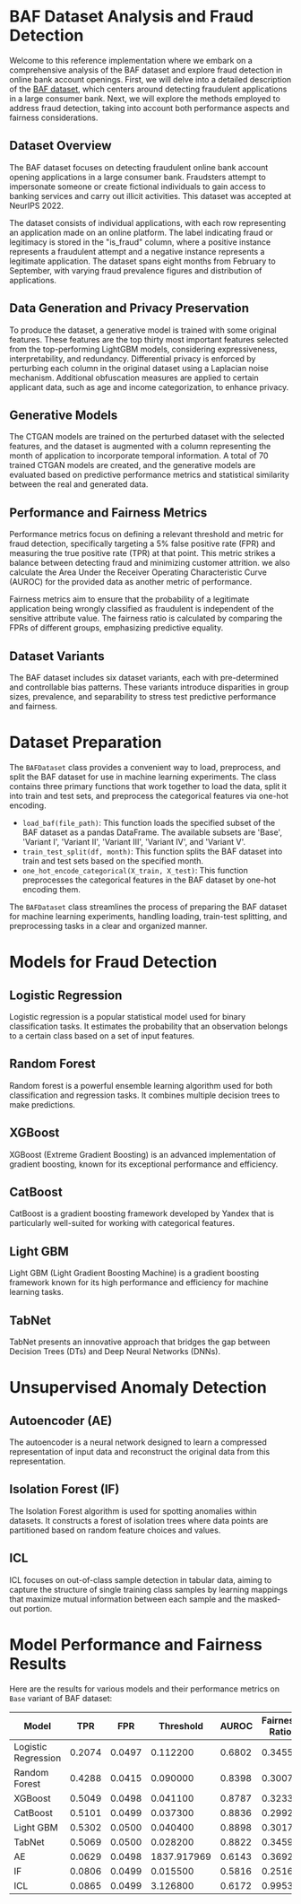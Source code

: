 # BAF Dataset Analysis and Fraud Detection

Welcome to this reference implementation where we embark on a comprehensive analysis of the BAF dataset and explore fraud detection in online bank account openings. First, we will delve into a detailed description of the [BAF dataset](https://arxiv.org/pdf/2211.13358.pdf), which centers around detecting fraudulent applications in a large consumer bank. Next, we will explore the methods employed to address fraud detection, taking into account both performance aspects and fairness considerations.

## Dataset Overview

The BAF dataset focuses on detecting fraudulent online bank account opening applications in a large consumer bank. Fraudsters attempt to impersonate someone or create fictional individuals to gain access to banking services and carry out illicit activities. This dataset was accepted at NeurIPS 2022.

The dataset consists of individual applications, with each row representing an application made on an online platform. The label indicating fraud or legitimacy is stored in the "is_fraud" column, where a positive instance represents a fraudulent attempt and a negative instance represents a legitimate application. The dataset spans eight months from February to September, with varying fraud prevalence figures and distribution of applications.

## Data Generation and Privacy Preservation

To produce the dataset, a generative model is trained with some original features. These features are the top thirty most important features selected from the top-performing LightGBM models, considering expressiveness, interpretability, and redundancy. Differential privacy is enforced by perturbing each column in the original dataset using a Laplacian noise mechanism. Additional obfuscation measures are applied to certain applicant data, such as age and income categorization, to enhance privacy.

## Generative Models

The CTGAN models are trained on the perturbed dataset with the selected features, and the dataset is augmented with a column representing the month of application to incorporate temporal information. A total of 70 trained CTGAN models are created, and the generative models are evaluated based on predictive performance metrics and statistical similarity between the real and generated data.

## Performance and Fairness Metrics

Performance metrics focus on defining a relevant threshold and metric for fraud detection, specifically targeting a 5% false positive rate (FPR) and measuring the true positive rate (TPR) at that point. This metric strikes a balance between detecting fraud and minimizing customer attrition. we also calculate the Area Under the Receiver Operating Characteristic Curve (AUROC) for the provided data as another metric of performance.

Fairness metrics aim to ensure that the probability of a legitimate application being wrongly classified as fraudulent is independent of the sensitive attribute value. The fairness ratio is calculated by comparing the FPRs of different groups, emphasizing predictive equality.

## Dataset Variants

The BAF dataset includes six dataset variants, each with pre-determined and controllable bias patterns. These variants introduce disparities in group sizes, prevalence, and separability to stress test predictive performance and fairness.

# Dataset Preparation

The `BAFDataset` class provides a convenient way to load, preprocess, and split the BAF dataset for use in machine learning experiments. The class contains three primary functions that work together to load the data, split it into train and test sets, and preprocess the categorical features via one-hot encoding.

- `load_baf(file_path)`: This function loads the specified subset of the BAF dataset as a pandas DataFrame. The available subsets are 'Base', 'Variant I', 'Variant II', 'Variant III', 'Variant IV', and 'Variant V'.
- `train_test_split(df, month)`: This function splits the BAF dataset into train and test sets based on the specified month.
- `one_hot_encode_categorical(X_train, X_test)`: This function preprocesses the categorical features in the BAF dataset by one-hot encoding them.

The `BAFDataset` class streamlines the process of preparing the BAF dataset for machine learning experiments, handling loading, train-test splitting, and preprocessing tasks in a clear and organized manner.

# Models for Fraud Detection

## Logistic Regression

Logistic regression is a popular statistical model used for binary classification tasks. It estimates the probability that an observation belongs to a certain class based on a set of input features.

## Random Forest

Random forest is a powerful ensemble learning algorithm used for both classification and regression tasks. It combines multiple decision trees to make predictions.

## XGBoost

XGBoost (Extreme Gradient Boosting) is an advanced implementation of gradient boosting, known for its exceptional performance and efficiency.

## CatBoost

CatBoost is a gradient boosting framework developed by Yandex that is particularly well-suited for working with categorical features.

## Light GBM

Light GBM (Light Gradient Boosting Machine) is a gradient boosting framework known for its high performance and efficiency for machine learning tasks.

## TabNet

TabNet presents an innovative approach that bridges the gap between Decision Trees (DTs) and Deep Neural Networks (DNNs).

# Unsupervised Anomaly Detection

## Autoencoder (AE)

The autoencoder is a neural network designed to learn a compressed representation of input data and reconstruct the original data from this representation.

## Isolation Forest (IF)

The Isolation Forest algorithm is used for spotting anomalies within datasets. It constructs a forest of isolation trees where data points are partitioned based on random feature choices and values.

## ICL

ICL focuses on out-of-class sample detection in tabular data, aiming to capture the structure of single training class samples by learning mappings that maximize mutual information between each sample and the masked-out portion.

# Model Performance and Fairness Results

Here are the results for various models and their performance metrics on `Base` variant of BAF dataset:

| Model               | TPR     | FPR     | Threshold | AUROC  | Fairness Ratio | Training Time | Inference Time |
|---------------------|---------|---------|-----------|--------|----------------|---------------|-----------------|
| Logistic Regression | 0.2074  | 0.0497  | 0.112200  | 0.6802 | 0.3455         | 18.675150     | 0.080438        |
| Random Forest       | 0.4288  | 0.0415  | 0.090000  | 0.8398 | 0.3007         | 283.078872    | 3.608654        |
| XGBoost             | 0.5049  | 0.0498  | 0.041100  | 0.8787 | 0.3233         | 307.644614    | 0.549125        |
| CatBoost            | 0.5101  | 0.0499  | 0.037300  | 0.8836 | 0.2992         | 198.038225    | 0.373308        |
| Light GBM           | 0.5302  | 0.0500  | 0.040400  | 0.8898 | 0.3017         | 13.898896     | 1.010416        |
| TabNet              | 0.5069  | 0.0500  | 0.028200  | 0.8822 | 0.3459         | 666.011628    | 6.612230        |
| AE    | 0.0629  | 0.0498  | 1837.917969 | 0.6143 | 0.3692         | 50.658261     | 0.110126        |
| IF | 0.0806  | 0.0499  | 0.015500  | 0.5816 | 0.2516         | 0.915280      | 1.485850        |
| ICL | 0.0865 | 0.0499  | 3.126800  | 0.6172 | 0.9953         | 1137.885359   | 21.296762       |

